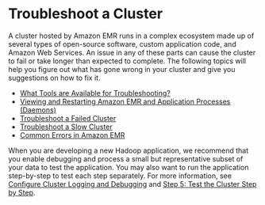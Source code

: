 # Troubleshoot a Cluster<a name="emr-troubleshoot"></a>

 A cluster hosted by Amazon EMR runs in a complex ecosystem made up of several types of open\-source software, custom application code, and Amazon Web Services\. An issue in any of these parts can cause the cluster to fail or take longer than expected to complete\. The following topics will help you figure out what has gone wrong in your cluster and give you suggestions on how to fix it\. 


+ [What Tools are Available for Troubleshooting?](emr-troubleshoot-tools.md)
+ [Viewing and Restarting Amazon EMR and Application Processes \(Daemons\)](emr-process-restart-stop-view.md)
+ [Troubleshoot a Failed Cluster](emr-troubleshoot-failed.md)
+ [Troubleshoot a Slow Cluster](emr-troubleshoot-slow.md)
+ [Common Errors in Amazon EMR](emr-troubleshoot-errors.md)

 When you are developing a new Hadoop application, we recommend that you enable debugging and process a small but representative subset of your data to test the application\. You may also want to run the application step\-by\-step to test each step separately\. For more information, see [Configure Cluster Logging and Debugging](emr-plan-debugging.md) and [Step 5: Test the Cluster Step by Step](emr-troubleshoot-failed-5-test-steps.md)\. 